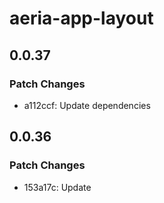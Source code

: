 # aeria-app-layout

## 0.0.37

### Patch Changes

- a112ccf: Update dependencies

## 0.0.36

### Patch Changes

- 153a17c: Update
